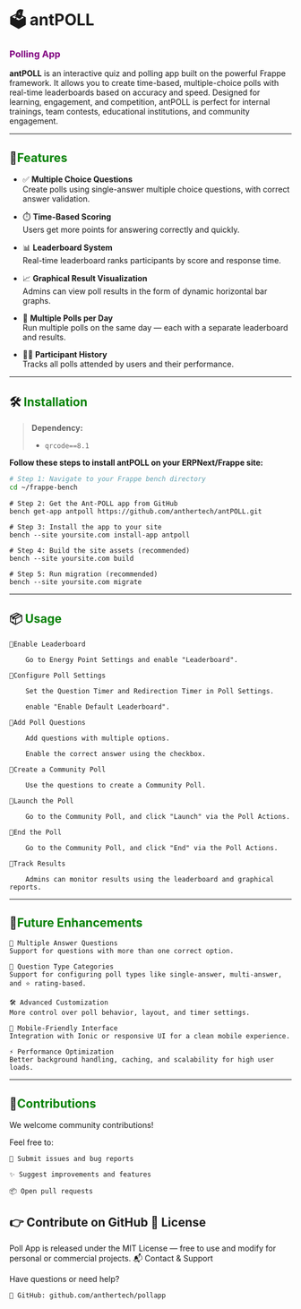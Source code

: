 
# 🗳️ antPOLL

### <span style="color:purple">Polling App</span>


**antPOLL** is an interactive quiz and polling app built on the powerful Frappe framework. It allows you to create time-based, multiple-choice polls with real-time leaderboards based on accuracy and speed. Designed for learning, engagement, and competition, antPOLL is perfect for internal trainings, team contests, educational institutions, and community engagement.

---

## 🚀<span style="color:green">Features</span>

- ✅ **Multiple Choice Questions**  
  Create polls using single-answer multiple choice questions, with correct answer validation.

- ⏱️ **Time-Based Scoring**  
  Users get more points for answering correctly and quickly.

- 📊 **Leaderboard System**  
  Real-time leaderboard ranks participants by score and response time.

- 📈 **Graphical Result Visualization**  
  Admins can view poll results in the form of dynamic horizontal bar graphs.

- 🔁 **Multiple Polls per Day**  
  Run multiple polls on the same day — each with a separate leaderboard and results.

- 🧑‍💻 **Participant History**  
  Tracks all polls attended by users and their performance.

---

## 🛠️ <span style="color:green">Installation</span>


> **Dependency:**
> 
> - `qrcode==8.1`

**Follow these steps to install antPOLL on your ERPNext/Frappe site:**

```bash
# Step 1: Navigate to your Frappe bench directory
cd ~/frappe-bench
```
```
# Step 2: Get the Ant-POLL app from GitHub
bench get-app antpoll https://github.com/anthertech/antPOLL.git
```
```
# Step 3: Install the app to your site
bench --site yoursite.com install-app antpoll
```
```
# Step 4: Build the site assets (recommended)
bench --site yoursite.com build
```
```
# Step 5: Run migration (recommended)
bench --site yoursite.com migrate
```
---

## 📦 <span style="color:green">Usage</span>

    🔹Enable Leaderboard

        Go to Energy Point Settings and enable "Leaderboard".

    🔹Configure Poll Settings

        Set the Question Timer and Redirection Timer in Poll Settings.

        enable "Enable Default Leaderboard".

    🔹Add Poll Questions

        Add questions with multiple options.

        Enable the correct answer using the checkbox.

    🔹Create a Community Poll

        Use the questions to create a Community Poll.

    🔹Launch the Poll

        Go to the Community Poll, and click "Launch" via the Poll Actions.

    🔹End the Poll

        Go to the Community Poll, and click "End" via the Poll Actions.

    🔹Track Results

        Admins can monitor results using the leaderboard and graphical reports.
---
## 🔮<span style="color:green">Future Enhancements</span>

    📝 Multiple Answer Questions
    Support for questions with more than one correct option.

    🧩 Question Type Categories
    Support for configuring poll types like single-answer, multi-answer, and ⭐ rating-based.

    🛠️ Advanced Customization
    More control over poll behavior, layout, and timer settings.

    📱 Mobile-Friendly Interface
    Integration with Ionic or responsive UI for a clean mobile experience.

    ⚡ Performance Optimization
    Better background handling, caching, and scalability for high user loads.

---
## 🤝<span style="color:green">Contributions</span>

We welcome community contributions!

Feel free to:

    🐞 Submit issues and bug reports

    ✨ Suggest improvements and features

    📦 Open pull requests

👉 Contribute on GitHub
📄 License
---
Poll App is released under the MIT License — free to use and modify for personal or commercial projects.
📬 Contact & Support

Have questions or need help?

    🔗 GitHub: github.com/anthertech/pollapp
